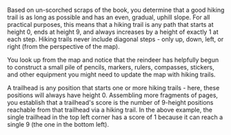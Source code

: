 Based on un-scorched scraps of the book, you determine that a good hiking trail is as long as possible and has an even, 
gradual, uphill slope. For all practical purposes, this means that a hiking trail is any path that starts at height 0, 
ends at height 9, and always increases by a height of exactly 1 at each step. 
Hiking trails never include diagonal steps - only up, down, left, or right (from the perspective of the map).

You look up from the map and notice that the reindeer has helpfully begun to construct a small pile of pencils, markers,
rulers, compasses, stickers, and other equipment you might need to update the map with hiking trails.

A trailhead is any position that starts one or more hiking trails - here, these positions will always have height 0. 
Assembling more fragments of pages, you establish that a trailhead's score is the number of 9-height positions 
reachable from that trailhead via a hiking trail. In the above example, the single trailhead in the top left corner
has a score of 1 because it can reach a single 9 (the one in the bottom left).